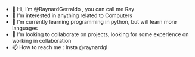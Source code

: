 - 👋 Hi, I’m @RaynardGerraldo , you can call me Ray
- 👀 I’m interested in anything related to Computers
- 🌱 I’m currently learning programming in python, but will learn more languages
- 💞️ I’m looking to collaborate on projects, looking for some experience on working in collaboration
- 📫 How to reach me : Insta @raynardgl

<!---
RaynardGerraldo/RaynardGerraldo is a ✨ special ✨ repository because its `README.md` (this file) appears on your GitHub profile.
You can click the Preview link to take a look at your changes.
--->
